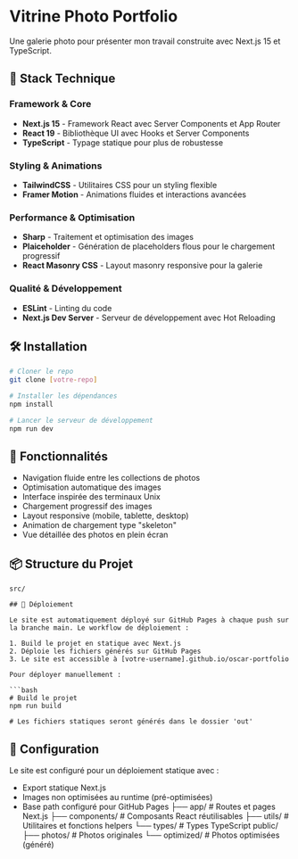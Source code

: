 # Vitrine Photo Portfolio

Une galerie photo pour présenter mon travail construite avec Next.js 15 et TypeScript.

## 🚀 Stack Technique

### Framework & Core
- **Next.js 15** - Framework React avec Server Components et App Router
- **React 19** - Bibliothèque UI avec Hooks et Server Components
- **TypeScript** - Typage statique pour plus de robustesse

### Styling & Animations
- **TailwindCSS** - Utilitaires CSS pour un styling flexible
- **Framer Motion** - Animations fluides et interactions avancées

### Performance & Optimisation
- **Sharp** - Traitement et optimisation des images
- **Plaiceholder** - Génération de placeholders flous pour le chargement progressif
- **React Masonry CSS** - Layout masonry responsive pour la galerie

### Qualité & Développement
- **ESLint** - Linting du code
- **Next.js Dev Server** - Serveur de développement avec Hot Reloading

## 🛠️ Installation

```bash
# Cloner le repo
git clone [votre-repo]

# Installer les dépendances
npm install

# Lancer le serveur de développement
npm run dev
```

## 📸 Fonctionnalités

- Navigation fluide entre les collections de photos
- Optimisation automatique des images
- Interface inspirée des terminaux Unix
- Chargement progressif des images
- Layout responsive (mobile, tablette, desktop)
- Animation de chargement type "skeleton"
- Vue détaillée des photos en plein écran

## 📦 Structure du Projet

```
src/

## 🚀 Déploiement

Le site est automatiquement déployé sur GitHub Pages à chaque push sur la branche main. Le workflow de déploiement :

1. Build le projet en statique avec Next.js
2. Déploie les fichiers générés sur GitHub Pages
3. Le site est accessible à [votre-username].github.io/oscar-portfolio

Pour déployer manuellement :

```bash
# Build le projet
npm run build

# Les fichiers statiques seront générés dans le dossier 'out'
```

## 🔧 Configuration

Le site est configuré pour un déploiement statique avec :
- Export statique Next.js
- Images non optimisées au runtime (pré-optimisées)
- Base path configuré pour GitHub Pages
├── app/              # Routes et pages Next.js
├── components/       # Composants React réutilisables
├── utils/           # Utilitaires et fonctions helpers
└── types/           # Types TypeScript
public/
├── photos/          # Photos originales
└── optimized/       # Photos optimisées (généré)
```
